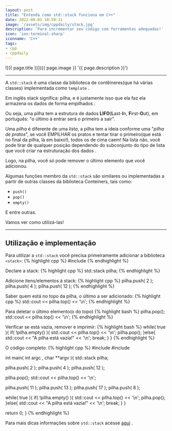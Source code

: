 ```yaml
---
layout: post
title: "Entenda como std::stack funciona em C++"
date: 2022-08-01 10:59:11
image: '/assets/img/cppdaily/stack.jpg'
description: 'Para incrementar seu código com ferramentas adequadas!'
icon: 'ion:terminal-sharp'
iconname: 'C++'
tags:
- cpp
- cppdaily
---
```


![{{ page.title }}]({{ page.image }} '{{ page.description }}')

---

A `std::stack` é uma classe da biblioteca de contêineres(que há várias classes) implementada como `template` .

Em inglês stack significa: pilha, e é justamente isso que ela faz ela armazena os dados de forma empilhados .

Ou seja, uma pilha tem a estrutura de dados **LIFO**(**L**ast-**I**n, **F**irst-**O**ut), em português: "o último à entrar será o primeiro a sair".

Uma *pilha* é diferente de uma *lista*, a pilha tem a ideia conforme uma "*pilha de pratos*", se você EMPILHAR os pratos e tentar tirar o primeiro(que está no final da pilha, lá em baixo!), todos os de cima caem! Na lista não, você pode tirar de qualquer posição dependendo do subconjunto do tipo de lista que você criar na estruturação dos dados .

Logo, na pilha, você só pode remover o último elemento que você adicionou.

Algumas funções membro da `std::stack` são similares ou implementadas a partir de outras classes da biblioteca Conteiners, tais como:
+ `push()`
+ `pop()`
+ `empty()`

E entre outras.

Vamos ver como utilizá-las!

---

## Utilização e implementação
Para utilizar a `std::stack` você precisa primeiramente adicionar a biblioteca `<stack>`:
{% highlight cpp %}
#include <stack>
{% endhighlight %}

Declare a stack:
{% highlight cpp %}
std::stack<int> pilha;
{% endhighlight %}

Adicione itens/elementos à stack:
{% highlight cpp %}
pilha.push( 2 );
pilha.push( 4 );
pilha.push( 12 );
{% endhighlight %}

Saber quem está no topo da pilha, o último a ser adicionado:
{% highlight cpp %}
std::cout << pilha.top() << '\n';
{% endhighlight %}

Para deletar o último elemento(o do topo)
{% highlight bash %}
pilha.pop();
std::cout << pilha.top() << '\n';
{% endhighlight %}

Verificar se está vazia, remover e imprimir:
{% highlight bash %}
while( true ){
  if( !pilha.empty() ){
    std::cout << pilha.top() << '\n';
    pilha.pop();
  }else{
    std::cout << "A pilha está vazia!" << '\n';
    break;
  }
}
{% endhighlight %}

O código completo:
{% highlight cpp %}
#include <iostream>
#include <stack> 

int main( int argc , char **argv ){
  std::stack<int> pilha;

  pilha.push( 2 );
  pilha.push( 4 );
  pilha.push( 12 );

  pilha.pop();
  std::cout << pilha.top() << '\n';

  pilha.push( 11 );
  pilha.push( 13 );
  pilha.push( 17 );
  pilha.push( 8 );

  while( true ){
    if( !pilha.empty() ){
      std::cout << pilha.top() << '\n';
      pilha.pop();
    }else{
      std::cout << "A pilha está vazia!" << '\n';
      break;
    }
  }

  return 0;
}
{% endhighlight %}

Para mais dicas informações sobre `std::stack` acesse [aqui](https://en.cppreference.com/w/cpp/container/stack) .

